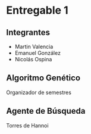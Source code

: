 # Entregable 1
## Integrantes
- Martin Valencia
- Emanuel González
- Nicolás Ospina

## Algoritmo Genético
Organizador de semestres

## Agente de Búsqueda
Torres de Hannoi
